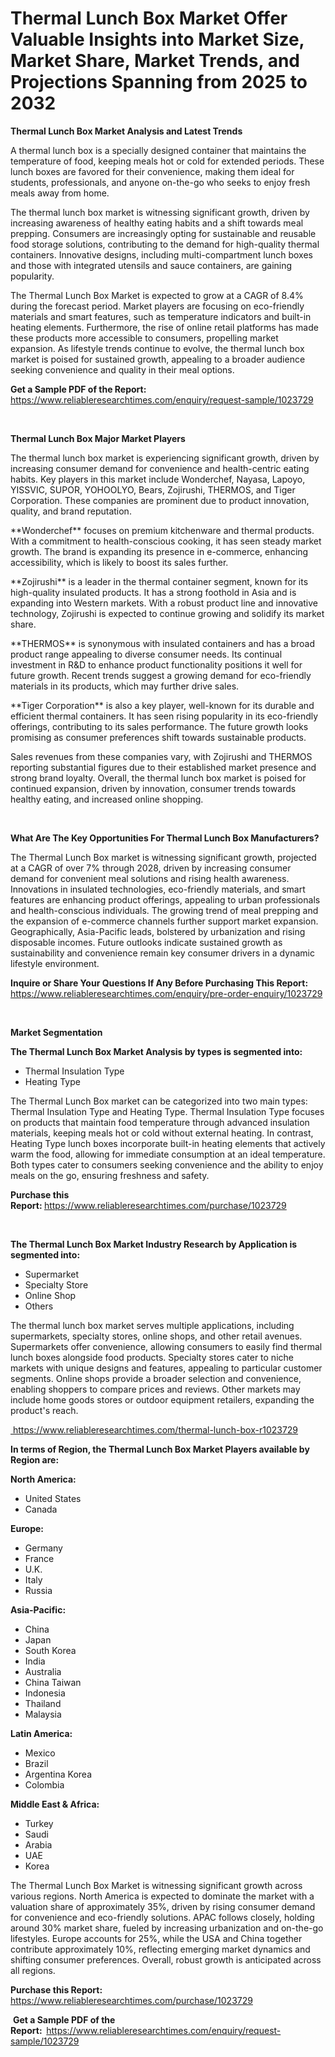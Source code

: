 <p><h1>Thermal Lunch Box Market Offer Valuable Insights into Market Size, Market Share, Market Trends, and Projections Spanning from 2025 to 2032</h1></p><p><strong>Thermal Lunch Box Market Analysis and Latest Trends</strong></p>
<p><p>A thermal lunch box is a specially designed container that maintains the temperature of food, keeping meals hot or cold for extended periods. These lunch boxes are favored for their convenience, making them ideal for students, professionals, and anyone on-the-go who seeks to enjoy fresh meals away from home. </p><p>The thermal lunch box market is witnessing significant growth, driven by increasing awareness of healthy eating habits and a shift towards meal prepping. Consumers are increasingly opting for sustainable and reusable food storage solutions, contributing to the demand for high-quality thermal containers. Innovative designs, including multi-compartment lunch boxes and those with integrated utensils and sauce containers, are gaining popularity.</p><p>The Thermal Lunch Box Market is expected to grow at a CAGR of 8.4% during the forecast period. Market players are focusing on eco-friendly materials and smart features, such as temperature indicators and built-in heating elements. Furthermore, the rise of online retail platforms has made these products more accessible to consumers, propelling market expansion. As lifestyle trends continue to evolve, the thermal lunch box market is poised for sustained growth, appealing to a broader audience seeking convenience and quality in their meal options.</p></p>
<p><strong>Get a Sample PDF of the Report:&nbsp;</strong> <a href="https://www.reliableresearchtimes.com/enquiry/request-sample/1023729?utm_campaign=3009&utm_medium=2&utm_source=Github&utm_content=ia&utm_term=16042025&utm_id=thermal-lunch-box">https://www.reliableresearchtimes.com/enquiry/request-sample/1023729</a></p>
<p>&nbsp;</p>
<p><strong>Thermal Lunch Box Major Market Players</strong></p>
<p><p>The thermal lunch box market is experiencing significant growth, driven by increasing consumer demand for convenience and health-centric eating habits. Key players in this market include Wonderchef, Nayasa, Lapoyo, YISSVIC, SUPOR, YOHOOLYO, Bears, Zojirushi, THERMOS, and Tiger Corporation. These companies are prominent due to product innovation, quality, and brand reputation.</p><p>**Wonderchef** focuses on premium kitchenware and thermal products. With a commitment to health-conscious cooking, it has seen steady market growth. The brand is expanding its presence in e-commerce, enhancing accessibility, which is likely to boost its sales further.</p><p>**Zojirushi** is a leader in the thermal container segment, known for its high-quality insulated products. It has a strong foothold in Asia and is expanding into Western markets. With a robust product line and innovative technology, Zojirushi is expected to continue growing and solidify its market share.</p><p>**THERMOS** is synonymous with insulated containers and has a broad product range appealing to diverse consumer needs. Its continual investment in R&D to enhance product functionality positions it well for future growth. Recent trends suggest a growing demand for eco-friendly materials in its products, which may further drive sales.</p><p>**Tiger Corporation** is also a key player, well-known for its durable and efficient thermal containers. It has seen rising popularity in its eco-friendly offerings, contributing to its sales performance. The future growth looks promising as consumer preferences shift towards sustainable products.</p><p>Sales revenues from these companies vary, with Zojirushi and THERMOS reporting substantial figures due to their established market presence and strong brand loyalty. Overall, the thermal lunch box market is poised for continued expansion, driven by innovation, consumer trends towards healthy eating, and increased online shopping.</p></p>
<p>&nbsp;</p>
<p><strong>What Are The Key Opportunities For Thermal Lunch Box Manufacturers?</strong></p>
<p><p>The Thermal Lunch Box market is witnessing significant growth, projected at a CAGR of over 7% through 2028, driven by increasing consumer demand for convenient meal solutions and rising health awareness. Innovations in insulated technologies, eco-friendly materials, and smart features are enhancing product offerings, appealing to urban professionals and health-conscious individuals. The growing trend of meal prepping and the expansion of e-commerce channels further support market expansion. Geographically, Asia-Pacific leads, bolstered by urbanization and rising disposable incomes. Future outlooks indicate sustained growth as sustainability and convenience remain key consumer drivers in a dynamic lifestyle environment.</p></p>
<p><strong>Inquire or Share Your Questions If Any Before Purchasing This Report:</strong> <a href="https://www.reliableresearchtimes.com/enquiry/pre-order-enquiry/1023729?utm_campaign=3009&utm_medium=2&utm_source=Github&utm_content=ia&utm_term=16042025&utm_id=thermal-lunch-box">https://www.reliableresearchtimes.com/enquiry/pre-order-enquiry/1023729</a></p>
<p>&nbsp;</p>
<p><strong>Market Segmentation</strong></p>
<p><strong>The Thermal Lunch Box Market Analysis by types is segmented into:</strong></p>
<p><ul><li>Thermal Insulation Type</li><li>Heating Type</li></ul></p>
<p><p>The Thermal Lunch Box market can be categorized into two main types: Thermal Insulation Type and Heating Type. Thermal Insulation Type focuses on products that maintain food temperature through advanced insulation materials, keeping meals hot or cold without external heating. In contrast, Heating Type lunch boxes incorporate built-in heating elements that actively warm the food, allowing for immediate consumption at an ideal temperature. Both types cater to consumers seeking convenience and the ability to enjoy meals on the go, ensuring freshness and safety.</p></p>
<p><strong>Purchase this Report:&nbsp;</strong><a href="https://www.reliableresearchtimes.com/purchase/1023729?utm_campaign=3009&utm_medium=2&utm_source=Github&utm_content=ia&utm_term=16042025&utm_id=thermal-lunch-box">https://www.reliableresearchtimes.com/purchase/1023729</a></p>
<p>&nbsp;</p>
<p><strong>The Thermal Lunch Box Market Industry Research by Application is segmented into:</strong></p>
<p><ul><li>Supermarket</li><li>Specialty Store</li><li>Online Shop</li><li>Others</li></ul></p>
<p><p>The thermal lunch box market serves multiple applications, including supermarkets, specialty stores, online shops, and other retail avenues. Supermarkets offer convenience, allowing consumers to easily find thermal lunch boxes alongside food products. Specialty stores cater to niche markets with unique designs and features, appealing to particular customer segments. Online shops provide a broader selection and convenience, enabling shoppers to compare prices and reviews. Other markets may include home goods stores or outdoor equipment retailers, expanding the product's reach.</p></p>
<p><a href="https://www.reliableresearchtimes.com/thermal-lunch-box-r1023729?utm_campaign=3009&utm_medium=2&utm_source=Github&utm_content=ia&utm_term=16042025&utm_id=thermal-lunch-box">&nbsp;https://www.reliableresearchtimes.com/thermal-lunch-box-r1023729</a></p>
<p><strong>In terms of Region, the Thermal Lunch Box Market Players available by Region are:</strong></p>
<p>
    <p> <strong> North America: </strong>
        <ul>
            <li>United States</li>
            <li>Canada</li>
        </ul>
        </p> 
    <p> <strong> Europe: </strong>
        <ul>
            <li>Germany</li>
            <li>France</li>
            <li>U.K.</li>
            <li>Italy</li>
            <li>Russia</li>
        </ul>
        </p> 
    <p> <strong> Asia-Pacific: </strong>
        <ul>
            <li>China</li>
            <li>Japan</li>
            <li>South Korea</li>
            <li>India</li>
            <li>Australia</li>
            <li>China Taiwan</li>
            <li>Indonesia</li>
            <li>Thailand</li>
            <li>Malaysia</li>
        </ul>
        </p> 
    <p> <strong> Latin America: </strong>
        <ul>
            <li>Mexico</li>
            <li>Brazil</li>
            <li>Argentina Korea</li>
            <li>Colombia</li>
        </ul>
        </p> 
    <p> <strong> Middle East & Africa: </strong>
        <ul>
            <li>Turkey</li>
            <li>Saudi</li>
            <li>Arabia</li>
            <li>UAE</li>
            <li>Korea</li>
        </ul>
    </p>
    </p>
<p><p>The Thermal Lunch Box Market is witnessing significant growth across various regions. North America is expected to dominate the market with a valuation share of approximately 35%, driven by rising consumer demand for convenience and eco-friendly solutions. APAC follows closely, holding around 30% market share, fueled by increasing urbanization and on-the-go lifestyles. Europe accounts for 25%, while the USA and China together contribute approximately 10%, reflecting emerging market dynamics and shifting consumer preferences. Overall, robust growth is anticipated across all regions.</p></p>
<p><strong>Purchase this Report: </strong><a href="https://www.reliableresearchtimes.com/purchase/1023729?utm_campaign=3009&utm_medium=2&utm_source=Github&utm_content=ia&utm_term=16042025&utm_id=thermal-lunch-box">https://www.reliableresearchtimes.com/purchase/1023729</a></p>
<p>&nbsp;<strong>Get a Sample PDF of the Report:&nbsp;&nbsp;</strong><a href="https://www.reliableresearchtimes.com/enquiry/request-sample/1023729?utm_campaign=3009&utm_medium=2&utm_source=Github&utm_content=ia&utm_term=16042025&utm_id=thermal-lunch-box">https://www.reliableresearchtimes.com/enquiry/request-sample/1023729</a></p>
<p><strong></strong></p>
<p><p></p><p></p><p></p></p>